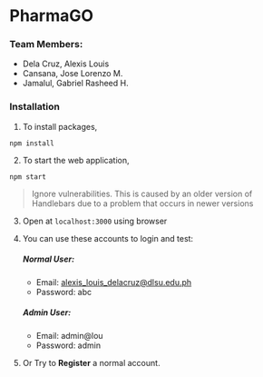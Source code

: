 # PharmaGO

### Team Members:
* Dela Cruz, Alexis Louis
* Cansana, Jose Lorenzo M.
* Jamalul, Gabriel Rasheed H.

### Installation
1. To install packages,
```
npm install
```
2. To start the web application, 
```
npm start
```

>Ignore vulnerabilities. This is caused by an older version of Handlebars due to a problem that occurs in newer versions

3. Open at ```localhost:3000``` using browser

4. You can use these accounts to login and test:
    <br />
    ##### Normal User: 
    - Email: alexis_louis_delacruz@dlsu.edu.ph 
    - Password: abc
    
    ##### Admin User: 
    - Email: admin@lou 
    - Password: admin
                
5. Or Try to **Register** a normal account.
